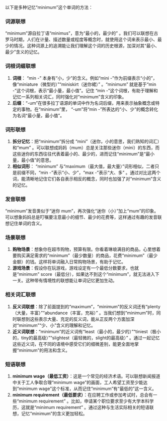以下是多种记忆“minimum”这个单词的方法：

### 词源联想
“minimum”源自拉丁语“minimus”，意为“最小的，最少的” 。我们可以联想在古罗马时期，人们在计量、描述数量或程度等概念时，就使用这个词来表示最小、最少的情况。这种词源上的追溯能让我们理解这个词的历史根源，加深对其“最小、最少”含义的记忆。

### 词根词缀联想
1. **词根**： “min -” 本身有“小，少”的含义。例如“mini -”作为前缀表示“小的”，像“miniature（微型的）”“miniskirt（迷你裙）” 。“minimum” 就是基于“min -”这个词根，表示“最小量，最小值”。记住 “min -”这个词根，有助于理解和记忆一系列相关词汇，同时强化对“minimum”含义的印象。
2. **后缀**：“-um”在很多拉丁语源的单词中作为名词后缀，用来表示抽象概念或特定的事物。在“minimum”里， “-um”将“min -”所表达的“小、少”的概念转化为名词“最小量，最小值”。

### 词形联想
1. **拆分记忆**：把“minimum”拆分成 “mini”（迷你，小的意思，我们熟知的词汇）和“mum” 。可以联想成妈妈（mum）总是关注那些迷你（mini）的东西，而这些迷你的东西往往代表着最小的、最少的，进而记住“minimum”是“最小量，最小值”的意思。
2. **相似词形**： “minimum” 与“maximum（最大值，最大量）”词形相似，二者只是前缀不同，“min -”表示“小、少”，“max -”表示“大、多” 。通过对比这两个词，能清晰地记住它们各自表示相反的概念，同时也加强了对“minimum”含义的记忆。

### 发音联想
“minimum”发音类似于“迷你 mum”，再次强化“迷你（小）”加上“mum”的印象。可以想象妈妈总是叮嘱要注意最小的细节、最少的花费等，这样通过有趣的发音联想记住单词的含义。

### 场景联想
1. **购物场景**：想象你在超市购物，预算有限。你看着琳琅满目的商品，心里想着要购买满足需求的“minimum”（最少数量）的商品，花费“minimum”（最少金额）的钱。这样将单词融入日常购物场景，有助于记忆。
2. **游戏场景**：假设你在玩游戏，游戏设定有一个最低分数要求，也就是“minimum” score（最低分），如果达不到这个“minimum”，就无法进入下一关。这种带有情境性的联想能让单词记忆更加生动。

### 相关词汇联想
1. **反义词联想**：除了前面提到的“maximum”，“minimum”的反义词还有“plenty（大量，丰富）”“abundance（丰富，充裕）” 。当我们想到“minimum”时，同时联想到这些表示大量、充足的反义词，能从正反两个方面加深对“minimum”“少、小”含义的理解和记忆。
2. **近义词联想**：“minimum”的近义词有“least（最小的，最少的）”“tiniest（极小的，tiny的最高级）”“slightest（最轻微的，slight的最高级）” 。通过一起记忆这些近义词，在不同的语境中感受它们的细微差别，能更全面地掌握“minimum”的用法和含义。

### 短语联想
1. **minimum wage（最低工资）**：这是一个常见的经济术语。可以联想新闻报道中关于工人争取合理“minimum wage”的画面，工人希望工资至少能达到“minimum wage”这个标准，从而记住“minimum”有“最低的”这一含义。
2. **minimum requirement（最低要求）**：在应聘工作或参加考试时，总会有一些“minimum requirement” 。比如，申请某个职位要求至少有大学本科学历，这就是“minimum requirement” 。通过这种与生活实际相关的短语联想，记忆“minimum”的含义更加轻松。 